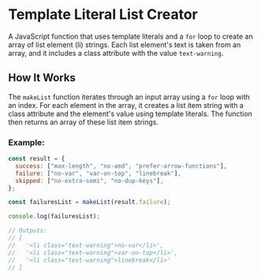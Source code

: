 # Template Literal List Creator

A JavaScript function that uses template literals and a `for` loop to create an array of list element (li) strings. Each list element's text is taken from an array, and it includes a class attribute with the value `text-warning`.

## How It Works

The `makeList` function iterates through an input array using a `for` loop with an index. For each element in the array, it creates a list item string with a class attribute and the element's value using template literals. The function then returns an array of these list item strings.

### Example:

```javascript
const result = {
  success: ["max-length", "no-amd", "prefer-arrow-functions"],
  failure: ["no-var", "var-on-top", "linebreak"],
  skipped: ["no-extra-semi", "no-dup-keys"],
};

const failuresList = makeList(result.failure);

console.log(failuresList);

// Outputs:
// [
//   '<li class="text-warning">no-var</li>',
//   '<li class="text-warning">var-on-top</li>',
//   '<li class="text-warning">linebreak</li>'
// ]
```
